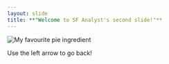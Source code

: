 ```yaml
---
layout: slide
title: **"Welcome to SF Analyst's second slide!"**
---
```

![My favourite pie ingredient](https://external-content.duckduckgo.com/iu/?u=https%3A%2F%2Ftse1.mm.bing.net%2Fth%3Fid%3DOIP.hEmL5IvbtfVWC0nG54g3xAHaE7%26pid%3DApi&f=1)

Use the left arrow to go back!
